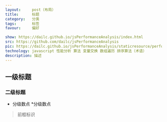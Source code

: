 ```yaml
---
layout:     post（布局）
title:      标题
category:   分类
tags:       标签
favour:     偏好

show: https://dailc.github.io/jsPerformanceAnalysis/index.html
src: https://github.com/dailc/jsPerformanceAnalysis
pic: https://dailc.github.io/jsPerformanceAnalysis/staticresource/performanceAnalysis/demo_js_performanceAnalysis_jsexchangevalue_2.png
technology: javascript 性能分析 算法 变量交换 数组遍历 排序算法（术语）
description: 描述
---
```


## 一级标题

### 二级标题

* 分级数点
 *分级数点
 > 前框标识